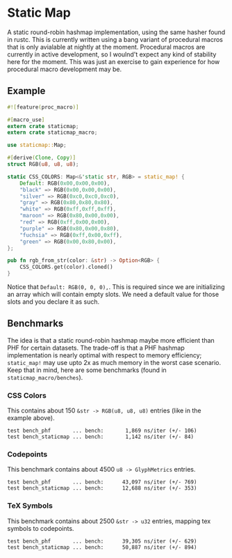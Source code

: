 # Static Map

A static round-robin hashmap implementation, using the same hasher found in rustc. This is currently written using
a bang variant of procedural macros that is only avialable at nightly at the moment.  Procedural macros are currently
in active development, so I woulnd't expect any kind of stability here for the moment.  This was just an exercise
to gain experience for how procedural macro development may be.

## Example

```rust
#![feature(proc_macro)]

#[macro_use]
extern crate staticmap;
extern crate staticmap_macro;

use staticmap::Map;

#[derive(Clone, Copy)]
struct RGB(u8, u8, u8);

static CSS_COLORS: Map<&'static str, RGB> = static_map! {
    Default: RGB(0x00,0x00,0x00),
    "black" => RGB(0x00,0x00,0x00),
    "silver" => RGB(0xc0,0xc0,0xc0),
    "gray" => RGB(0x80,0x80,0x80),
    "white" => RGB(0xff,0xff,0xff),
    "maroon" => RGB(0x80,0x00,0x00),
    "red" => RGB(0xff,0x00,0x00),
    "purple" => RGB(0x80,0x00,0x80),
    "fuchsia" => RGB(0xff,0x00,0xff),
    "green" => RGB(0x00,0x80,0x00),
};

pub fn rgb_from_str(color: &str) -> Option<RGB> {
    CSS_COLORS.get(color).cloned()
}
```
Notice that `Default: RGB(0, 0, 0),`.  This is required since we are initializing an array which will contain empty slots.
We need a default value for those slots and you declare it as such.

## Benchmarks

The idea is that a static round-robin hashmap maybe more efficient than PHF for certain datasets.  The trade-off is that a PHF hashmap
implementation is nearly optimal with respect to memory efficiency; `static_map!` may use upto 2x as much memory in the worst case scenario.
Keep that in mind, here are some benchmarks (found in `staticmap_macro/benches`).

### CSS Colors

This contains about 150 `&str -> RGB(u8, u8, u8)` entries (like in the example above).  

```
test bench_phf       ... bench:       1,869 ns/iter (+/- 106)
test bench_staticmap ... bench:       1,142 ns/iter (+/- 84)
```

### Codepoints

This benchmark contains about 4500 `u8 -> GlyphMetrics` entries.

```
test bench_phf       ... bench:      43,097 ns/iter (+/- 769)
test bench_staticmap ... bench:      12,688 ns/iter (+/- 353)
```

### TeX Symbols

This benchmark contains about 2500 `&str -> u32` entries, mapping tex symbols to codepoints.

```
test bench_phf       ... bench:      39,305 ns/iter (+/- 629)
test bench_staticmap ... bench:      50,887 ns/iter (+/- 894)
```